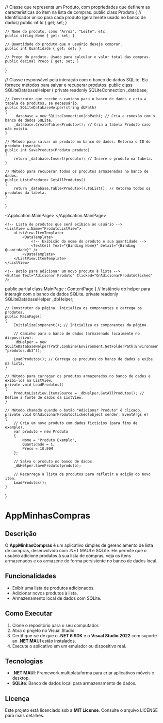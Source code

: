 // Classe que representa um Produto, com propriedades que definem as características do item na lista de compras.
public class Produto
{
    // Identificador único para cada produto (geralmente usado no banco de dados)
    public int Id { get; set; }

    // Nome do produto, como "Arroz", "Leite", etc.
    public string Nome { get; set; }

    // Quantidade do produto que o usuário deseja comprar.
    public int Quantidade { get; set; }

    // Preço do produto. Usado para calcular o valor total das compras.
    public decimal Preco { get; set; }
}


// Classe responsável pela interação com o banco de dados SQLite. Ela fornece métodos para salvar e recuperar produtos.
public class SQLiteDatabaseHelper
{
    private readonly SQLiteConnection _database;

    // Construtor que recebe o caminho para o banco de dados e cria a tabela de produtos, se necessário.
    public SQLiteDatabaseHelper(string dbPath)
    {
        _database = new SQLiteConnection(dbPath); // Cria a conexão com o banco de dados SQLite.
        _database.CreateTable<Produto>(); // Cria a tabela Produto caso não exista.
    }

    // Método para salvar um produto no banco de dados. Retorna o ID do produto inserido.
    public int SaveProduto(Produto produto)
    {
        return _database.Insert(produto); // Insere o produto na tabela.
    }

    // Método para recuperar todos os produtos armazenados no banco de dados.
    public List<Produto> GetAllProdutos()
    {
        return _database.Table<Produto>().ToList(); // Retorna todos os produtos da tabela.
    }
}


<?xml version="1.0" encoding="utf-8"?>
<Application xmlns="http://schemas.microsoft.com/dotnet/2021/maui"
             xmlns:x="http://schemas.microsoft.com/winfx/2006/xaml"
             x:Class="MauiAppMinhasCompras.App">
    <!-- Definição da página principal do aplicativo -->
    <Application.MainPage>
        <MainPage /> <!-- Página principal será a MainPage.xaml -->
    </Application.MainPage>
</Application>


<ContentPage xmlns="http://schemas.microsoft.com/dotnet/2021/maui"
             xmlns:x="http://schemas.microsoft.com/winfx/2006/xaml"
             x:Class="MauiAppMinhasCompras.MainPage">

    <!-- Lista de produtos que será exibida ao usuário -->
    <ListView x:Name="ProdutoListView">
        <ListView.ItemTemplate>
            <DataTemplate>
                <!-- Exibição do nome do produto e sua quantidade -->
                <TextCell Text="{Binding Nome}" Detail="{Binding Quantidade}" />
            </DataTemplate>
        </ListView.ItemTemplate>
    </ListView>
    
    <!-- Botão para adicionar um novo produto à lista -->
    <Button Text="Adicionar Produto" Clicked="OnAdicionarProdutoClicked" />
</ContentPage>


public partial class MainPage : ContentPage
{
    // Instância do helper para interagir com o banco de dados SQLite.
    private readonly SQLiteDatabaseHelper _dbHelper;

    // Construtor da página. Inicializa os componentes e carrega os produtos.
    public MainPage()
    {
        InitializeComponent(); // Inicializa os componentes da página.
        
        // Caminho para o banco de dados (armazenado localmente no dispositivo).
        _dbHelper = new SQLiteDatabaseHelper(Path.Combine(Environment.GetFolderPath(Environment.SpecialFolder.LocalApplicationData), "produtos.db3"));
        
        LoadProdutos(); // Carrega os produtos do banco de dados e exibe na lista.
    }

    // Método para carregar os produtos armazenados no banco de dados e exibí-los na ListView.
    private void LoadProdutos()
    {
        ProdutoListView.ItemsSource = _dbHelper.GetAllProdutos(); // Define a fonte de dados da ListView.
    }

    // Método chamado quando o botão "Adicionar Produto" é clicado.
    private void OnAdicionarProdutoClicked(object sender, EventArgs e)
    {
        // Cria um novo produto com dados fictícios (para fins de exemplo).
        var produto = new Produto
        {
            Nome = "Produto Exemplo",
            Quantidade = 1,
            Preco = 10.99M
        };
        
        // Salva o produto no banco de dados.
        _dbHelper.SaveProduto(produto);
        
        // Recarrega a lista de produtos para refletir a adição do novo item.
        LoadProdutos();
    }
}
# AppMinhasCompras

## Descrição

O **AppMinhasCompras** é um aplicativo simples de gerenciamento de lista de compras, desenvolvido com .NET MAUI e SQLite. Ele permite que o usuário adicione produtos à sua lista de compras, veja os itens armazenados e os armazene de forma persistente no banco de dados local.

## Funcionalidades

- Exibir uma lista de produtos adicionados.
- Adicionar novos produtos à lista.
- Armazenamento local de dados com SQLite.

## Como Executar

1. Clone o repositório para o seu computador.
2. Abra o projeto no Visual Studio.
3. Certifique-se de que o **.NET 6 SDK** e o **Visual Studio 2022** com suporte ao **.NET MAUI** estão instalados.
4. Execute o aplicativo em um emulador ou dispositivo real.

## Tecnologias

- **.NET MAUI**: Framework multiplataforma para criar aplicativos móveis e desktop.
- **SQLite**: Banco de dados local para armazenamento de dados.

## Licença

Este projeto está licenciado sob a **MIT License**. Consulte o arquivo LICENSE para mais detalhes.

